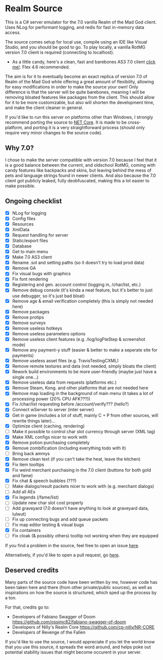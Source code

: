 # Realm Source
This is a C# server emulator for the 7.0 vanilla Realm of the Mad God client. Uses NLog for performant logging, and redis for fast in-memory data access.

The source comes setup for local use, compile using an IDE like Visual Studio, and you should be good to go. To play locally, a vanilla RotMG version 7.0 client is required (connecting to localhost). 
- As a little candy, here's a clean, fast and barebones AS3 7.0 client [click me!](https://github.com/moistosaurus/realm-cli). Flex 4.6 recommended.

The aim is for it to eventually become an exact replica of version 7.0 of Realm of the Mad God while offering a great amount of flexibility, allowing for easy modifications in order to make the source your own!
Only difference is that the server will be quite barebones, meaning I will be removing bloated features like packages from the client.
This should allow for it to be more customizable, but also will shorten the development time, and make the client cleaner in general.

If you'd like to run this server on platforms other than Windows, I strongly recommend porting the source to [NET Core](https://dotnet.microsoft.com/download). It is made to be cross-platform, and porting it is a very straightforward process (should only require very minor changes to the source code).

## Why 7.0?
I chose to make the server compatible with version 7.0 because I feel that it is a good balance between the current, and oldschool RotMG, coming with candy features like backpacks and skins, but leaving behind the mess of pets and language strings found in newer clients. And also because the 7.0 client got publicly leaked, fully deobfuscated, making this a lot easier to make possible.

## Ongoing checklist
- [x] NLog for logging
- [x] Config files
- [x] Resources
- [x] XmlData
- [x] Request handling for server
- [x] Static/export files
- [x] Database
- [x] Get to main menu
- [x] Make 7.0 AS3 client
- [x] Rename .sol and setting paths (so it doesn't try to load prod data)
- [x] Remove GA
- [x] Fix visual bugs with graphics
- [x] Fix font rendering
- [x] Registering and gen. account control (logging in, /char/list, etc.)
- [x] Remove debug console (it's kinda a neat feature, but it's better to just use debugger, so it's just bad bloat)
- [x] Remove age & email verification completely (this is simply not needed here)
- [x] Remove packages
- [x] Remove protips
- [x] Remove surveys
- [x] Remove useless hotkeys
- [x] Remove useless parameters options
- [x] Remove useless client features (e.g. /log/logFteStep & screenshot mode)
- [x] Remove any payment-y stuff (easier & better to make a seperate site for payments)
- [x] Remove useless asset files (e.g. TravisTestingCXML)
- [x] Remove remote textures and data (not needed, simply bloats the client)
- [x] Rework build environments to be more user-friendly (maybe just have a single one...)
- [x] Remove useless data from requests (platforms etc.)
- [x] Remove Steam, Kong. and other platforms that are not needed here
- [x] Remove map loading in the background of main menu (it takes a lot of processing power (20% CPU AFK???))
- [x] Fix /char/list requesting before /account/verify??? (hello?)
- [x] Connect wServer to server (inter server)
- [x] Get in game (includes a lot of stuff, mainly C + P from other sources, will rewrite things later)...
- [x] Optimize client (caching, rendering)
- [ ] Make it possible to control char slot currency through server (XML tag)
- [x] Make XML configs nicer to work with
- [x] Remove potion purchasing completely
- [x] Remove zombification (including everything todo with it)
- [ ] Bring back ammys
- [x] Remove clean text (if you can't take the heat, leave the kitchen)
- [x] Fix item tooltips
- [x] Fix weird merchant purchasing in the 7.0 client (buttons for both gold and fame)
- [x] Fix chat & speech bubbles (???)
- [ ] Make dialogs/result packets nicer to work with (e.g. merchant dialogs)
- [ ] Add all AEs
- [x] Fix legends (/fame/list)
- [ ] Update new char slot cost properly
- [ ] Add graveyard (7.0 doesn't have anything to look at graveyard data, lulwut)
- [ ] Fix up connecting bugs and add queue packets
- [ ] Fix map editor testing & visual bugs
- [x] Fix containers
- [ ] Fix cloak (& possibly others) tooltip not working when they are equipped

If you find a problem in the source, feel free to open an issue [here](https://github.com/moistosaurus/realm-src/issues).

Alternatively, if you'd like to open a pull request, go [here](https://github.com/moistosaurus/realm-src/pulls).

## Deserved credits
Many parts of the source code have been written by me, however code has been taken here and there (from other private/public sources), as well as inspirations on how the source is structured, which sped up the process by a ton.

For that, credits go to:
- Developers of Fabiano Swagger of Doom https://github.com/ossimc82/fabiano-swagger-of-doom
- Developers of Nilly's Realm Core https://github.com/cp-nilly/NR-CORE
- Developers of Revenge of the Fallen

If you'd like to use the source, I would appreciate if you let the world know that you use this source, it spreads the word around, and helps poke out potential stability issues that might become occurent in your server.
